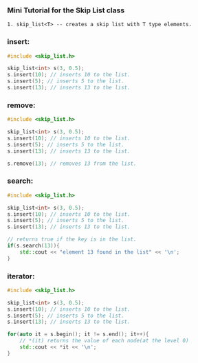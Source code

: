 ### Mini Tutorial for the Skip List class

    1. skip_list<T> -- creates a skip list with T type elements.

### **insert**:
```cpp
#include <skip_list.h>

skip_list<int> s(3, 0.5);
s.insert(10); // inserts 10 to the list.    
s.insert(5); // inserts 5 to the list.
s.insert(13); // inserts 13 to the list.
```

### **remove**:
```cpp
#include <skip_list.h>

skip_list<int> s(3, 0.5);
s.insert(10); // inserts 10 to the list.
s.insert(5); // inserts 5 to the list.
s.insert(13); // inserts 13 to the list.

s.remove(13); // removes 13 from the list.
```

### **search**:
```cpp
#include <skip_list.h>

skip_list<int> s(3, 0.5);
s.insert(10); // inserts 10 to the list.
s.insert(5); // inserts 5 to the list.
s.insert(13); // inserts 13 to the list.

// returns true if the key is in the list.
if(s.search(13)){
    std::cout << "element 13 found in the list" << '\n';
}
```

### **iterator**:
```cpp
#include <skip_list.h>

skip_list<int> s(3, 0.5);
s.insert(10); // inserts 10 to the list.
s.insert(5); // inserts 5 to the list.
s.insert(13); // inserts 13 to the list.

for(auto it = s.begin(); it != s.end(); it++){
    // *(it) returns the value of each node(at the level 0)
    std::cout << *it << '\n';
}
```